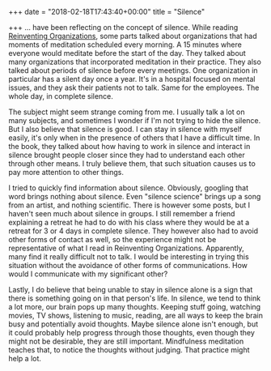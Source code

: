 +++
date = "2018-02-18T17:43:40+00:00"
title = "Silence"

+++
... have been reflecting on the concept of silence. While reading [Reinventing Organizations](https://www.amazon.ca/Reinventing-Organizations-Creating-Inspired-Consciousness/dp/2960133501), some parts talked about organizations that had moments of meditation scheduled every morning. A 15 minutes where everyone would meditate before the start of the day. They talked about many organizations that incorporated meditation in their practice. They also talked about periods of silence before every meetings. One organization in particular has a silent day once a year. It's in a hospital focused on mental issues, and they ask their patients not to talk. Same for the employees. The whole day, in complete silence.

The subject might seem strange coming from me. I usually talk a lot on many subjects, and sometimes I wonder if I'm not trying to hide the silence. But I also believe that silence is good. I can stay in silence with myself easily, it's only when in the presence of others that I have a difficult time. In the book, they talked about how having to work in silence and interact in silence brought people closer since they had to understand each other through other means. I truly believe them, that such situation causes us to pay more attention to other things.

I tried to quickly find information about silence. Obviously, googling that word brings nothing about silence. Even "silence science" brings up a song from an artist, and nothing scientific. There is however some posts, but I haven't seen much about silence in groups. I still remember a friend explaining a retreat he had to do with his class where they would be at a retreat for 3 or 4 days in complete silence. They however also had to avoid other forms of contact as well, so the experience might not be representative of what I read in Reinventing Organizations. Apparently, many find it really difficult not to talk. I would be interesting in trying this situation without the avoidance of other forms of communications. How would I communicate with my significant other?

Lastly, I do believe that being unable to stay in silence alone is a sign that there is something going on in that person's life. In silence, we tend to think a lot more, our brain pops up many thoughts. Keeping stuff going, watching movies, TV shows, listening to music, reading, are all ways to keep the brain busy and potentially avoid thoughts. Maybe silence alone isn't enough, but it could probably help progress through those thoughts, even though they might not be desirable, they are still important. Mindfulness meditation teaches that, to notice the thoughts without judging. That practice might help a lot.